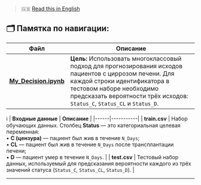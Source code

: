 > 🇬🇧 [Read this in English](README_EN.md)


## 🗂️ Памятка по навигации:

| Файл | Описание |
|------|-----------|
| **[My_Decision.ipynb](My_Decision.ipynb)** | **Цель:** Использовать многоклассовый подход для прогнозирования исходов пациентов с циррозом печени. Для каждой строки идентификатора в тестовом наборе необходимо предсказать вероятности трёх исходов: `Status_C`, `Status_CL` и `Status_D`. |

ℹ️
| **Входные данные** | **Описание** |
|------|-----------|
| **train.csv** | Набор обучающих данных. Столбец **Status** — это категориальная целевая переменная: <br>• **C (цензура)** — пациент был жив в течение `N_Days`; <br>• **CL** — пациент был жив в течение `N_Days` после трансплантации печени; <br>• **D** — пациент умер в течение `N_Days`. |
| **test.csv** | Тестовый набор данных, используемый для предсказания вероятности каждого из трёх значений статуса (`Status_C`, `Status_CL`, `Status_D`). |

---